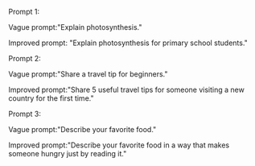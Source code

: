 Prompt 1:

Vague prompt:"Explain photosynthesis."

Improved prompt: "Explain photosynthesis for primary school students."

Prompt 2:

Vague prompt:"Share a travel tip for beginners."

Improved prompt:"Share 5 useful travel tips for someone visiting a new country for the first time."

Prompt 3:

Vague prompt:"Describe your favorite food."

Improved prompt:"Describe your favorite food in a way that makes someone hungry just by reading it."
